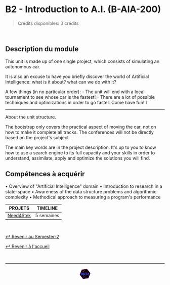 # B2 - Introduction to A.I.  (B-AIA-200)

> Crédits disponibles: 3 crédits
<br>

## Description du module
This unit is made up of one single project, which consists of simulating an autonomous car. 

It is also an excuse to have you briefly discover the world of Artificial Intelligence: what is it about? what can we do with it?  

A few things (in no particular order):
        - The unit will end with a local tournament to see whose car is the fastest!
        - There are a lot of possible techniques and optimizations in order to go faster. Come have fun!  I

- - -

About the unit structure.  


The bootstrap only covers the practical aspect of moving the car, not on how to make it complete all tracks. The conferences will not be directly based on the project's subject. 

The main key words are in the project description. It's up to you to know how to use a search engine to its full capacity and your skills in order to understand, assimilate, apply and optimize the solutions you will find. 

## Compétences à acquérir
• Overview of "Artificial Intelligence" domain 
• Introduction to research in a state-space 
• Awareness of the data structure problems and algorithmic complexity 
• Methodical approach to measuring a program's performance 
<br>


<table align="center">
    <thead>
        <tr>
            <th>PROJETS</th>
            <th>TIMELINE</th>
        </tr>
    </thead>
    <tbody>
        <tr>
            <td><a href="https://github.com/Studio-17/Epitech-Subjects/tree/main/Semester-2/B-AIA-200/Need4Stek/">Need4Stek</a></td>
            <td align="center">5 semaines</td>
        </tr>
    </tbody>
</table>
<br>

[↩️ Revenir au Semester-2](https://github.com/Studio-17/Epitech-Subjects/tree/main/Semester-2)

[↩️ Revenir à l'accueil](https://github.com/Studio-17/Epitech-Subjects)

<br>

---

<div align="center">

<a href="https://github.com/Studio-17" target="_blank"><img src="../../assets/voc17.gif" width="40"></a>

</div>
